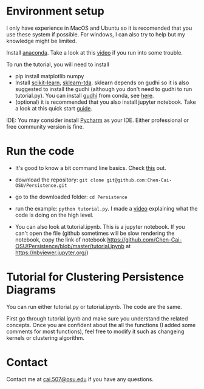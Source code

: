 
# Environment setup
I only have experience in MacOS and Ubuntu so it is recomended that you use these system if possible. For windows, I can also
try to help but my knowledge might be limited. 

Install [anaconda](https://docs.anaconda.com/anaconda/install/mac-os/). Take a look
at this [video](https://www.youtube.com/watch?v=uz6r0id2apA) if you run into some trouble.

To run the tutorial, you will need to install
* pip install matplotlib numpy
* Install [scikit-learn](https://scikit-learn.org/stable/install.html), [sklearn-tda](https://github.com/MathieuCarriere/sklearn-tda).
sklearn depends on gudhi so it is also suggested to install the gudhi (although you don't need to gudhi to run tutorial.py). You can install [gudhi](https://gudhi.inria.fr/#) from conda, see [here](https://anaconda.org/conda-forge/gudhi).
* (optional) it is recommended that you also install jupyter notebook. Take a look at 
this quick start [guide](https://jupyter-notebook-beginner-guide.readthedocs.io/en/latest/). 

IDE: You may consider install [Pycharm](https://www.jetbrains.com/pycharm/) as your IDE. Either professional or free community version is fine.

# Run the code

* It's good to know a bit command line basics. Check [this](https://lifehacker.com/a-command-line-primer-for-beginners-5633909) out.

* download the repository: ``git clone git@github.com:Chen-Cai-OSU/Persistence.git``

* go to the downloaded folder: ``cd Persistence``

* run the example: ``python tutorial.py``. I made a [video](https://www.dropbox.com/sh/bx7j4f2ql1unri6/AAAbegeJ6OHl8MDSL7EXuFEma?dl=0) explaining what the code is doing 
on the high level.

* You can also look at tutorial.ipynb. This is a jupyter notebook. If you can't open the file 
(github sometimes will be slow rendering the notebook, copy the link of notebook https://github.com/Chen-Cai-OSU/Persistence/blob/master/tutorial.ipynb at https://nbviewer.jupyter.org/)


# Tutorial for Clustering Persistence Diagrams
You can run either tutorial.py or tutorial.ipynb. The code are the same.

First go through tutorial.ipynb and make sure you understand the related concepts. 
Once you are confident about the all the functions (I added some comments for most functions), feel free to modify it such as changeing kernels 
or clustering algorithm.

# Contact
Contact me at cai.507@osu.edu if you have any questions. 